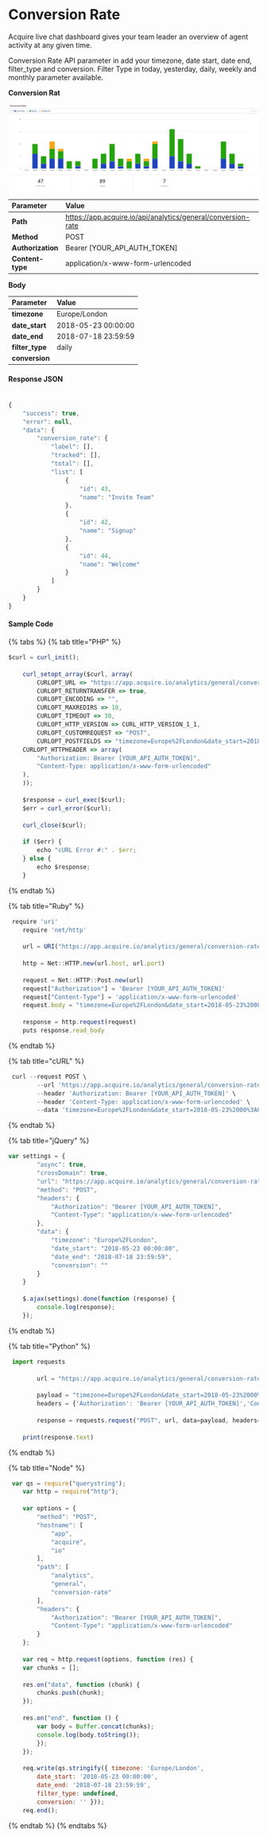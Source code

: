 # Conversion Rate

Acquire live chat dashboard gives your team leader an overview of agent activity at any given time.

Conversion Rate API parameter in add your timezone, date start, date end, filter\_type and conversion. Filter Type in today, yesterday, daily, weekly and monthly parameter available.

**Conversion Rat**

![](../../.gitbook/assets/conversion-rate.PNG)

| Parameter | Value |
| :--- | :--- |
| **Path** | https://app.acquire.io/api/analytics/general/conversion-rate |
| **Method** | POST |
| **Authorization** | Bearer \[YOUR\_API\_AUTH\_TOKEN\] |
| **Content-type** | application/x-www-form-urlencoded |

**Body**

| Parameter | Value |
| :--- | :--- |
| **timezone** | Europe/London |
| **date\_start** | 2018-05-23 00:00:00 |
| **date\_end** | 2018-07-18 23:59:59 |
| **filter\_type** | daily |
| **conversion** |  |

#### **Response JSON**

```javascript

{
    "success": true,
    "error": null,
    "data": {
        "conversion_rate": {
            "label": [],
            "tracked": [],
            "total": [],
            "list": [
                {
                    "id": 43,
                    "name": "Invite Team"
                },
                {
                    "id": 42,
                    "name": "Signup"
                },
                {
                    "id": 44,
                    "name": "Welcome"
                }
            ]
        }
    }
}

```

#### **Sample Code**

{% tabs %}
{% tab title="PHP" %}
```javascript
$curl = curl_init();

	curl_setopt_array($curl, array(
		CURLOPT_URL => "https://app.acquire.io/analytics/general/conversion-rate",
		CURLOPT_RETURNTRANSFER => true,
		CURLOPT_ENCODING => "",
		CURLOPT_MAXREDIRS => 10,
		CURLOPT_TIMEOUT => 30,
		CURLOPT_HTTP_VERSION => CURL_HTTP_VERSION_1_1,
		CURLOPT_CUSTOMREQUEST => "POST",
		CURLOPT_POSTFIELDS => "timezone=Europe%2FLondon&date_start=2018-05-23%2000%3A00%3A00&date_end=2018-07-18%2023%3A59%3A59&filter_type=&conversion=",
	CURLOPT_HTTPHEADER => array(
		"Authorization: Bearer [YOUR_API_AUTH_TOKEN]",
		"Content-Type: application/x-www-form-urlencoded"
	),
	));

	$response = curl_exec($curl);
	$err = curl_error($curl);

	curl_close($curl);

	if ($err) {
		echo "cURL Error #:" . $err;
	} else {
		echo $response;
	}
```
{% endtab %}

{% tab title="Ruby" %}
```javascript
 require 'uri'
	require 'net/http'

	url = URI("https://app.acquire.io/analytics/general/conversion-rate")

	http = Net::HTTP.new(url.host, url.port)

	request = Net::HTTP::Post.new(url)
	request["Authorization"] = 'Bearer [YOUR_API_AUTH_TOKEN]'
	request["Content-Type"] = 'application/x-www-form-urlencoded'
	request.body = "timezone=Europe%2FLondon&date_start=2018-05-23%2000%3A00%3A00&date_end=2018-07-18%2023%3A59%3A59&filter_type=&conversion="

	response = http.request(request)
	puts response.read_body
```
{% endtab %}

{% tab title="cURL" %}
```javascript
 curl --request POST \
		--url 'https://app.acquire.io/analytics/general/conversion-rate' \
		--header 'Authorization: Bearer [YOUR_API_AUTH_TOKEN]' \
		--header 'Content-Type: application/x-www-form-urlencoded' \
		--data 'timezone=Europe%2FLondon&date_start=2018-05-23%2000%3A00%3A00&date_end=2018-07-18%2023%3A59%3A59&filter_type=&conversion='
```
{% endtab %}

{% tab title="jQuery" %}
```javascript
var settings = {
		"async": true,
		"crossDomain": true,
		"url": "https://app.acquire.io/analytics/general/conversion-rate",
		"method": "POST",
		"headers": {
			"Authorization": "Bearer [YOUR_API_AUTH_TOKEN]",
			"Content-Type": "application/x-www-form-urlencoded"
		},
		"data": {
			"timezone": "Europe%2FLondon",
			"date_start": "2018-05-23 00:00:00",
			"date_end": "2018-07-18 23:59:59",
			"conversion": ""
		}
	}

	$.ajax(settings).done(function (response) {
		console.log(response);
	});
```
{% endtab %}

{% tab title="Python" %}
```javascript
 import requests

		url = "https://app.acquire.io/analytics/general/conversion-rate"

		payload = "timezone=Europe%2FLondon&date_start=2018-05-23%2000%3A00%3A00&date_end=2018-07-18%2023%3A59%3A59&filter_type=&conversion="
		headers = {'Authorization': 'Bearer [YOUR_API_AUTH_TOKEN]','Content-Type': 'application/x-www-form-urlencoded'}

		response = requests.request("POST", url, data=payload, headers=headers)

	print(response.text)

```
{% endtab %}

{% tab title="Node" %}
```javascript
 var qs = require("querystring");
	var http = require("http");

	var options = {
		"method": "POST",
		"hostname": [
			"app",
			"acquire",
			"io"
		],
		"path": [
			"analytics",
			"general",
			"conversion-rate"
		],
		"headers": {
			"Authorization": "Bearer [YOUR_API_AUTH_TOKEN]",
			"Content-Type": "application/x-www-form-urlencoded"
		}
	};

	var req = http.request(options, function (res) {
	var chunks = [];

	res.on("data", function (chunk) {
		chunks.push(chunk);
	});

	res.on("end", function () {
		var body = Buffer.concat(chunks);
		console.log(body.toString());
		});
	});

	req.write(qs.stringify({ timezone: 'Europe/London',
		date_start: '2018-05-23 00:00:00',
		date_end: '2018-07-18 23:59:59',
		filter_type: undefined,
		conversion: '' }));
	req.end();
```
{% endtab %}
{% endtabs %}

